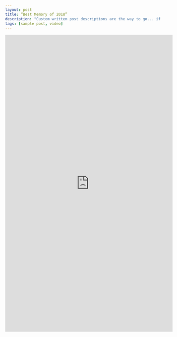 ```yaml
---
layout: post
title: “Best Memory of 2018”
description: "Custom written post descriptions are the way to go... if you're not lazy."
tags: [sample post, video]
---
```


<iframe frameborder="0" width="540" height="960" src="http://player.youku.com/player.php/sid/XNDA1NTU3NTc0MA==" allowfullscreen></iframe>